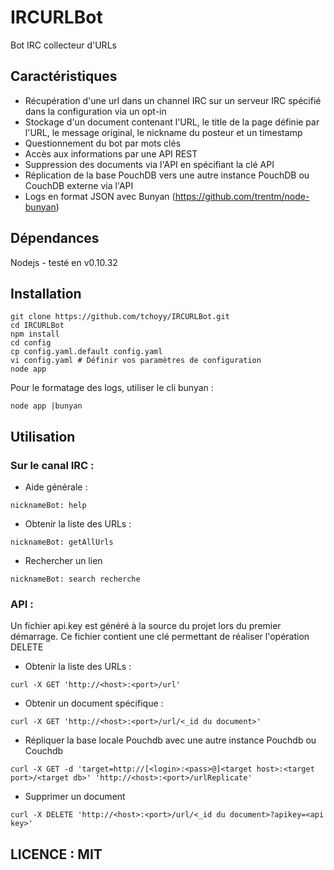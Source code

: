 IRCURLBot
=========

Bot IRC collecteur d'URLs

Caractéristiques
----------------

- Récupération d'une url dans un channel IRC sur un serveur IRC spécifié dans la configuration via un opt-in
- Stockage d'un document contenant l'URL, le title de la page définie par l'URL, le message original, le nickname du posteur et un timestamp
- Questionnement du bot par mots clés
- Accès aux informations par une API REST
- Suppression des documents via l'API en spécifiant la clé API
- Réplication de la base PouchDB vers une autre instance PouchDB ou CouchDB externe via l'API
- Logs en format JSON avec Bunyan (https://github.com/trentm/node-bunyan)

Dépendances
-----------

Nodejs - testé en v0.10.32

Installation
------------

```
git clone https://github.com/tchoyy/IRCURLBot.git
cd IRCURLBot
npm install
cd config
cp config.yaml.default config.yaml 
vi config.yaml # Définir vos paramètres de configuration
node app
```

Pour le formatage des logs, utiliser le cli bunyan :

```
node app |bunyan
```

Utilisation
-----------

### Sur le canal IRC :

* Aide générale :

```
nicknameBot: help
```

* Obtenir la liste des URLs :

```
nicknameBot: getAllUrls
```

* Rechercher un lien

```
nicknameBot: search recherche
```

### API :

Un fichier api.key est généré à la source du projet lors du premier démarrage. Ce fichier contient une clé permettant de réaliser l'opération DELETE

* Obtenir la liste des URLs :

```
curl -X GET 'http://<host>:<port>/url'
```

* Obtenir un document spécifique :

```
curl -X GET 'http://<host>:<port>/url/<_id du document>'
```

* Répliquer la base locale Pouchdb avec une autre instance Pouchdb ou Couchdb

```
curl -X GET -d 'target=http://[<login>:<pass>@]<target host>:<target port>/<target db>' 'http://<host>:<port>/urlReplicate'
```

* Supprimer un document

```
curl -X DELETE 'http://<host>:<port>/url/<_id du document>?apikey=<api key>'
```

LICENCE : MIT
-------------
